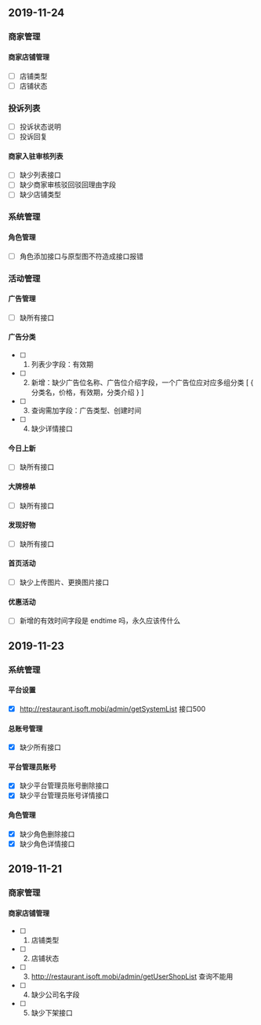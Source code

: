## 2019-11-24

### 商家管理
#### 商家店铺管理

- [ ] 店铺类型
- [ ] 店铺状态

### 投诉列表
- [ ] 投诉状态说明
- [ ] 投诉回复

#### 商家入驻审核列表
- [ ] 缺少列表接口
- [ ] 缺少商家审核驳回驳回理由字段
- [ ] 缺少店铺类型

### 系统管理
#### 角色管理
- [ ] 角色添加接口与原型图不符造成接口报错


### 活动管理
#### 广告管理

- [ ] 缺所有接口

#### 广告分类

- [ ] 1. 列表少字段：有效期
- [ ] 2. 新增：缺少广告位名称、广告位介绍字段，一个广告位应对应多组分类  [ { 分类名，价格，有效期，分类介绍 } ]
- [ ] 3. 查询需加字段：广告类型、创建时间
- [ ] 4. 缺少详情接口

#### 今日上新

- [ ] 缺所有接口

#### 大牌榜单

- [ ] 缺所有接口

#### 发现好物

- [ ] 缺所有接口

#### 首页活动

- [ ] 缺少上传图片、更换图片接口

#### 优惠活动

- [ ] 新增的有效时间字段是 endtime 吗，永久应该传什么


## 2019-11-23

### 系统管理
#### 平台设置
- [x] http://restaurant.isoft.mobi/admin/getSystemList 接口500

#### 总账号管理
- [x] 缺少所有接口

#### 平台管理员账号
- [x] 缺少平台管理员账号删除接口
- [x] 缺少平台管理员账号详情接口

#### 角色管理
- [x] 缺少角色删除接口
- [x] 缺少角色详情接口

## 2019-11-21
### 商家管理
#### 商家店铺管理

- [ ] 1. 店铺类型
- [ ] 2. 店铺状态
- [ ] 3. http://restaurant.isoft.mobi/admin/getUserShopList 查询不能用
- [ ] 4. 缺少公司名字段
- [ ] 5. 缺少下架接口


